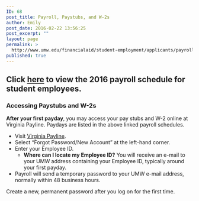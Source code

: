 ```yaml
---
ID: 68
post_title: Payroll, Paystubs, and W-2s
author: Emily
post_date: 2016-02-22 13:56:25
post_excerpt: ""
layout: page
permalink: >
  http://www.umw.edu/financialaid/student-employment/applicants/payroll/
published: true
---
```

<h2>Click <a href="http://adminfinance.umw.edu/payroll/files/2013/08/2016-Wage-and-Student-Pay-Calendar-12-14-2015.pdf">here</a> to view the 2016 payroll schedule for student employees.</h2>
<h3>Accessing Paystubs and W-2s</h3>
<strong>After your first payday</strong>, you may access your pay stubs and W-2 online at Virginia Payline. Paydays are listed in the above linked payroll schedules.
<ul>
	<li>Visit <a href="https://payline.doa.virginia.gov/">Virginia Payline</a>.</li>
	<li>Select “Forgot Password/New Account” at the left-hand corner.</li>
	<li>Enter your Employee ID.
<ul>
	<li><strong>Where can I locate my Employee ID?</strong> You will receive an e-mail to your UMW address containing your Employee ID, typically around your first payday.</li>
</ul>
</li>
	<li>Payroll will send a temporary password to your UMW e-mail address, normally within 48 business hours.</li>
</ul>
Create a new, permanent password after you log on for the first time.